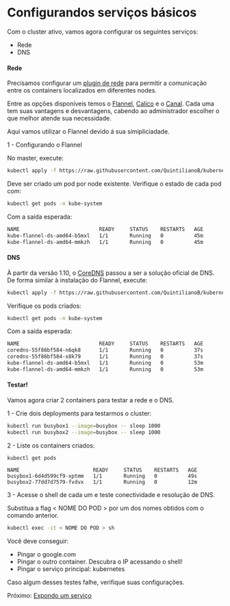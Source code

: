 # Configurandos serviços básicos

Com o cluster ativo, vamos agora configurar os seguintes serviços:

* Rede
* DNS

#### Rede

Precisamos configurar um [plugin de rede](https://kubernetes.io/docs/concepts/cluster-administration/networking/)
para permitir a comunicação entre os containers localizados em diferentes nodes.

Entre as opções disponíveis temos o [Flannel](https://github.com/coreos/flannel), 
[Calico](https://www.projectcalico.org/) e o [Canal](https://github.com/projectcalico/canal).
Cada uma tem suas vantagens e desvantagens, cabendo ao administrador escolher o que melhor 
atende sua necessidade.

Aqui vamos utilizar o Flannel devido á sua simipliciadade.

1 - Configurando o Flannel

No master, execute:

```bash
kubectl apply -f https://raw.githubusercontent.com/QuintilianoB/kubernetes-hands-on/master/arquivos/servicos/flannel.yaml
``` 

Deve ser criado um pod por node existente. Verifique o estado de cada pod com:

```bash
kubectl get pods -n kube-system
```

Com a saída esperada:

```bash
NAME                          READY     STATUS    RESTARTS   AGE
kube-flannel-ds-amd64-b5mxl   1/1       Running   0          45m
kube-flannel-ds-amd64-mmkzh   1/1       Running   0          45m
```

#### DNS

À partir da versão 1.10, o [CoreDNS](https://coredns.io/) passou a ser a solução oficial de DNS. De forma 
similar à instalação do Flannel, execute:

```bash
kubectl apply -f https://raw.githubusercontent.com/QuintilianoB/kubernetes-hands-on/master/arquivos/servicos/coredns.yaml
```

Verifique os pods criados:

```bash
kubectl get pods -n kube-system
```

Com a saída esperada:

```bash
NAME                          READY     STATUS    RESTARTS   AGE
coredns-55f86bf584-n6qk8      1/1       Running   0          37s
coredns-55f86bf584-x8k79      1/1       Running   0          37s
kube-flannel-ds-amd64-b5mxl   1/1       Running   0          53m
kube-flannel-ds-amd64-mmkzh   1/1       Running   0          53m
```

#### Testar!

Vamos agora criar 2 containers para testar a rede e o DNS.

1 - Crie dois deployments para testarmos o cluster:

```bash
kubectl run busybox1 --image=busybox -- sleep 1000
kubectl run busybox2 --image=busybox -- sleep 1000
```

2 - Liste os containers criados:

```
kubectl get pods 

NAME                        READY     STATUS    RESTARTS   AGE
busybox1-6d4d599cf9-xptmm   1/1       Running   0          49s
busybox2-77dd7d7579-fvdvx   1/1       Running   0          12m
```

3 - Acesse o shell de cada um e teste conectividade e resolução de DNS.

Substitua a flag < NOME DO POD > por um dos nomes obtidos com o comando anterior.

```bash
kubectl exec -it < NOME DO POD > sh
```

Você deve conseguir:

* Pingar o google.com
* Pingar o outro container. Descubra o IP acessando o shell!
* Pingar o serviço principal: kubernetes

Caso algum desses testes falhe, verifique suas configurações.

Próximo: [Expondo um serviço](publicar.md) 
